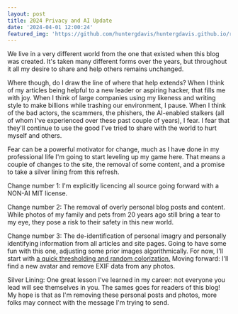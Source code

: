```yaml
---
layout: post
title: 2024 Privacy and AI Update 
date: '2024-04-01 12:00:24'
featured_img: 'https://github.com/huntergdavis/huntergdavis.github.io/raw/main/img/placeholder.png'
---
```

We live in a very different world from the one that existed when this blog was created. It's taken many different forms over the years, but throughout it all my desire to share and help others remains unchanged. 

Where though, do I draw the line of where that help extends?  When I think of my articles being helpful to a new leader or aspiring hacker, that fills me with joy.  When I think of large companies using my likeness and writing style to make billions while trashing our environment, I pause. When I think of the bad actors, the scammers, the phishers, the AI-enabled stalkers (all of whom I've experienced over these past couple of years), I fear. I fear that they'll continue to use the good I've tried to share with the world to hurt myself and others.  

Fear can be a powerful motivator for change, much as I have done in my professional life I'm going to start leveling up my game here. That means a couple of changes to the site, the removal of some content, and a promise to take a silver lining from this refresh.  

Change number 1: I'm explicitly licencing all source going forward with a NON-AI MIT license. 

Change number 2: The removal of overly personal blog posts and content. While photos of my family and pets from 20 years ago still bring a tear to my eye, they pose a risk to their safety in this new world. 

Change number 3: The de-identification of personal imagry and personally identifying information from all articles and site pages. Going to have some fun with this one, adjusting some prior images algorithmically. For now, I'll start with [a quick thresholding and random colorization.](https://github.com/huntergdavis/huntergdavis.github.io/raw/main/content/images/2024/imagechange.py)  Moving forward: I'll find a new avatar and remove EXIF data from any photos.

Silver Lining: One great lesson I've learned in my career: not everyone you lead will see themselves in you. The sames goes for readers of this blog! My hope is that as I'm removing these personal posts and photos, more folks may connect with the message I'm trying to send. 